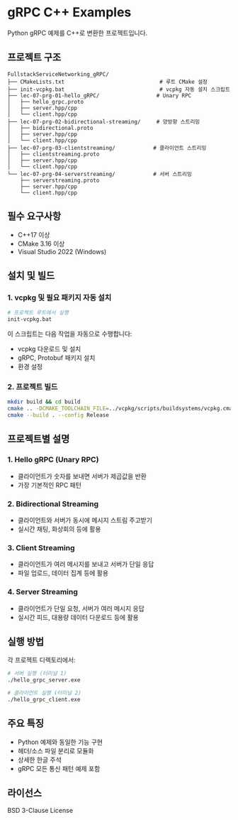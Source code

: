# gRPC C++ Examples

Python gRPC 예제를 C++로 변환한 프로젝트입니다.

## 프로젝트 구조

```
FullstackServiceNetworking_gRPC/
├── CMakeLists.txt                              # 루트 CMake 설정
├── init-vcpkg.bat                              # vcpkg 자동 설치 스크립트
├── lec-07-prg-01-hello_gRPC/                  # Unary RPC
│   ├── hello_grpc.proto
│   ├── server.hpp/cpp
│   └── client.hpp/cpp
├── lec-07-prg-02-bidirectional-streaming/     # 양방향 스트리밍
│   ├── bidirectional.proto
│   ├── server.hpp/cpp
│   └── client.hpp/cpp
├── lec-07-prg-03-clientstreaming/            # 클라이언트 스트리밍
│   ├── clientstreaming.proto
│   ├── server.hpp/cpp
│   └── client.hpp/cpp
└── lec-07-prg-04-serverstreaming/            # 서버 스트리밍
    ├── serverstreaming.proto
    ├── server.hpp/cpp
    └── client.hpp/cpp
```

## 필수 요구사항

- C++17 이상
- CMake 3.16 이상
- Visual Studio 2022 (Windows)

## 설치 및 빌드

### 1. vcpkg 및 필요 패키지 자동 설치
```bash
# 프로젝트 루트에서 실행
init-vcpkg.bat
```
이 스크립트는 다음 작업을 자동으로 수행합니다:
- vcpkg 다운로드 및 설치
- gRPC, Protobuf 패키지 설치
- 환경 설정

### 2. 프로젝트 빌드
```bash
mkdir build && cd build
cmake .. -DCMAKE_TOOLCHAIN_FILE=../vcpkg/scripts/buildsystems/vcpkg.cmake
cmake --build . --config Release
```

## 프로젝트별 설명

### 1. Hello gRPC (Unary RPC)
- 클라이언트가 숫자를 보내면 서버가 제곱값을 반환
- 가장 기본적인 RPC 패턴

### 2. Bidirectional Streaming
- 클라이언트와 서버가 동시에 메시지 스트림 주고받기
- 실시간 채팅, 화상회의 등에 활용

### 3. Client Streaming  
- 클라이언트가 여러 메시지를 보내고 서버가 단일 응답
- 파일 업로드, 데이터 집계 등에 활용

### 4. Server Streaming
- 클라이언트가 단일 요청, 서버가 여러 메시지 응답
- 실시간 피드, 대용량 데이터 다운로드 등에 활용

## 실행 방법

각 프로젝트 디렉토리에서:

```bash
# 서버 실행 (터미널 1)
./hello_grpc_server.exe

# 클라이언트 실행 (터미널 2)
./hello_grpc_client.exe
```

## 주요 특징

- Python 예제와 동일한 기능 구현
- 헤더/소스 파일 분리로 모듈화
- 상세한 한글 주석
- gRPC 모든 통신 패턴 예제 포함

## 라이선스

BSD 3-Clause License